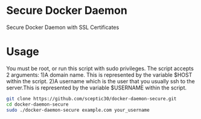 # Secure Docker Daemon
Secure Docker Daemon with SSL Certificates
# Usage
You must be root, or run this script with sudo privileges.
The script accepts 2 arguments:
1)A domain name. This is represented by the variable $HOST within the script.
2)A username which is the user that you usually ssh to the server.This is represented by the variable $USERNAME within the script.

```bash
git clone https://github.com/sceptic30/docker-daemon-secure.git
cd docker-daemon-secure
sudo ./docker-daemon-secure example.com your_username
```
